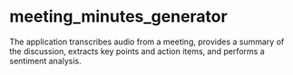 # meeting_minutes_generator
The application transcribes audio from a meeting, provides a summary of the discussion, extracts key points and action items, and performs a sentiment analysis.
